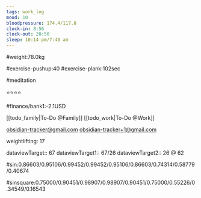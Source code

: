 ```yaml
---
tags: work_log
mood: 10
bloodpressure: 174.4/117.8
clock-in: 8:56
clock-out: 20:50
sleep: 10:14 pm/7:40 am
---
```


#weight:78.0kg

#exercise-pushup:40
#exercise-plank:102sec

#meditation

⭐⭐⭐⭐

#finance/bank1:-2.1USD

[[todo_family|To-Do @Family]]
[[todo_work|To-Do @Work]]

obsidian-tracker@gmail.com
obsidian-tracker+1@gmail.com

weightlifting: 17

dataviewTarget:: 67
dataviewTarget1:: 67/26
dataviewTarget2:: 26 @ 62

#sin:0.86603/0.95106/0.99452/0.99452/0.95106/0.86603/0.74314/0.58779/0.40674

#sinsquare:0.75000/0.90451/0.98907/0.98907/0.90451/0.75000/0.55226/0.34549/0.16543

